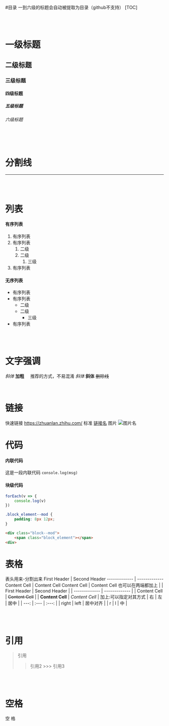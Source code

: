 #目录
一到六级的标题会自动被提取为目录（github不支持）
[TOC]


<br /><br />

# 一级标题
## 二级标题
### 三级标题
#### 四级标题
##### 五级标题
###### 六级标题

<br /><br />

# 分割线
----

<br /><br />

# 列表
#### 有序列表
1. 有序列表
2. 有序列表
    1. 二级
    2. 二级
        1. 三级
3. 有序列表

#### 无序列表
* 有序列表
* 有序列表
    * 二级
    * 二级
        * 三级
* 有序列表

<br /><br />

# 文字强调
*斜体* **加粗**   &nbsp;&nbsp;&nbsp;&nbsp;推荐的方式，不易混淆
_斜体_ __斜体__
~~删除线~~

<br>

# 链接
快速链接
<https://zhuanlan.zhihu.com/>
标准
[链接名](https://zhuanlan.zhihu.com/lixianjie "深蓝")
图片
![图片名](https://github.com/qq1073830130/blog/blob/master/2018-10-14/img/7.jpg?raw=true "描述")

# 代码
#### 内联代码
这是一段内联代码 `console.log(msg)`

#### 块级代码
```js
forEach(v => {
    console.log(v)
})
```
```css
.block_element--mod {
    padding: 8px 12px;
}
```
```html
<div class="block--mod">
    <span class="block_element"></span>
<div>
```

# 表格
表头用来-分割出来
First Header  | Second Header
------------- | -------------
Content Cell  | Content Cell
Content Cell  | Content Cell
也可以在两端都加上 \|
| First Header  | Second Header |
| ------------- | ------------- |
| Content Cell  | ~~Content Cell~~  |
| **Content Cell**  | *Content Cell*  |
加上:可以指定对其方式
| 右 | 左 | 居中 |
| ---: | :--- | :---: |
| right | left | 居中对齐 |
| r | l | 中 |

<br /> <br />

# 引用 
> 引用
  >> 引用2
    >>> 引用3

<br>
<br>

# 空格
空&nbsp;格



